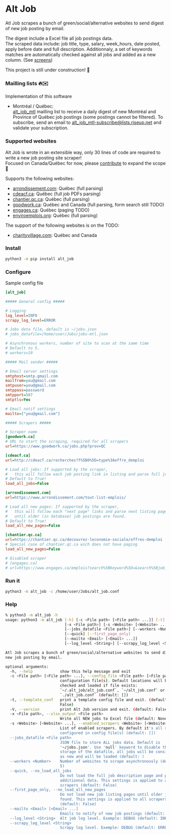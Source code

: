 # Alt Job
  
Atl Job scrapes a bunch of green/social/alternative websites to send digest of new job posting by email.  

The digest include a Excel file all job postings data.   
The scraped data include: job title, type, salary, week_hours, date posted, apply before date and full description.  Additionnaly, a set of keywords matches are automatically checked against all jobs and added as a new column.  (See [screens](https://github.com/tristanlatr/alt_job/blob/master/screens)) 

This project is still under construction! 🚧

### Mailling lists 🔥✉️

Implementation of this software

-  Montréal / Québec:  
[alt_job_mtl](https://lists.riseup.net/www/arc/alt_job_mtl) mailling list to receive a daily digest of new Montréal and Province of Québec job postings (some postings cannot be filtered). To subscribe, send an email to alt_job_mtl-subscribe@lists.riseup.net and validate your subscription.  

### Supported websites

Alt Job is wrote in an extensible way, only 30 lines of code are required to write a new job posting site scraper!  
Focused on Canada/Québec for now, please [contribute](https://github.com/tristanlatr/alt_job/blob/master/CONTRIBUTE.md) to expand the scope 🙂

Supports the following websites: 
- [arrondissement.com](https://www.arrondissement.com/montreal-list-emplois/t1/pc1/): Québec (full parsing) 
- [cdeacf.ca](http://cdeacf.ca/recherches/offre_demploi): Québec (full job PDFs parsing) 
- [chantier.qc.ca](https://chantier.qc.ca/decouvrez-leconomie-sociale/offres-demploi/): Québec  (full parsing)   
- [goodwork.ca](https://www.goodwork.ca): Québec and Canada (full parsing, form search still TODO)  
- [engages.ca](https://www.engages.ca): Québec (paging TODO)  
- [enviroemplois.org](https://www.enviroemplois.org): Québec (full parsing)  

The support of the following websites is on the TODO: 
- [charityvillage.com](https://charityvillage.com): Québec and Canada    

### Install

```bash
python3 -m pip install alt_job
```

### Configure

Sample config file
```ini
[alt_job]

##### General config #####

# Logging
log_level=INFO
scrapy_log_level=ERROR

# Jobs data file, default is ~/jobs.json
# jobs_datafile=/home/user/Jobs/jobs-mtl.json

# Asynchronous workers, number of site to scan at the same time
# Default to 5.
# workers=10

##### Mail sender #####

# Email server settings
smtphost=smtp.gmail.com
mailfrom=you@gmail.com
smtpuser=you@gmail.com
smtppass=password
smtpport=587
smtptls=Yes

# Email notif settings
mailto=["you@gmail.com"]

##### Scrapers #####

# Scraper name
[goodwork.ca]
# URL to start the scraping, required for all scrapers
url=https://www.goodwork.ca/jobs.php?prov=QC

[cdeacf.ca]
url=http://cdeacf.ca/recherches?f%5B0%5D=type%3Aoffre_demploi

# Load all jobs: If supported by the scraper,
#   this will follow each job posting link in listing and parse full job description.
# Default to True!
load_all_jobs=False

[arrondissement.com]
url=https://www.arrondissement.com/tout-list-emplois/

# Load all new pages: If supported by the scraper,
#   this will follow each "next page" links and parse next listing page
#   until older (in database) job postings are found.
# Default to True!
load_all_new_pages=False

[chantier.qc.ca]
url=https://chantier.qc.ca/decouvrez-leconomie-sociale/offres-demploi
# Special case of chantier.qc.ca wich does not have paging
load_all_new_pages=False

# Disabled scraper
# [engages.ca]
# url=https://www.engages.ca/emplois?search%5Bkeyword%5D=&search%5Bjob_sector%5D=&search%5Bjob_city%5D=Montr%C3%A9al
```

### Run it
```bash
python3 -m alt_job -c /home/user/Jobs/alt_job.conf
```

### Help
```bash
% python3 -m alt_job -h
usage: python3 -m alt_job [-h] [-c <File path> [<File path> ...]] [-t] [-V]
                          [-x <File path>] [-s <Website> [<Website> ...]]
                          [--jobs_datafile <File path>] [--workers <Number>]
                          [--quick] [--first_page_only]
                          [--mailto <Email> [<Email> ...]]
                          [--log_level <String>] [--scrapy_log_level <String>]

Atl Job scrapes a bunch of green/social/alternative websites to send digest of
new job posting by email.

optional arguments:
  -h, --help            show this help message and exit
  -c <File path> [<File path> ...], --config_file <File path> [<File path> ...]
                        configuration file(s). Default locations will be
                        checked and loaded if file exists:
                        `~/.alt_job/alt_job.conf`, `~/alt_job.conf` or
                        `./alt_job.conf` (default: [])
  -t, --template_conf   print a template config file and exit. (default:
                        False)
  -V, --version         print Alt Job version and exit. (default: False)
  -x <File path>, --xlsx_output <File path>
                        Write all NEW jobs to Excel file (default: None)
  -s <Website> [<Website> ...], --enabled_scrapers <Website> [<Website> ...]
                        List of enabled scrapers. By default it's all scrapers
                        configured in config file(s) (default: [])
  --jobs_datafile <File path>
                        JSON file to store ALL jobs data. Default is
                        '~/jobs.json'. Use 'null' keyword to disable the
                        storage of the datafile, all jobs will be considered
                        as new and will be loaded (default: )
  --workers <Number>    Number of websites to scrape asynchronously (default:
                        5)
  --quick, --no_load_all_jobs
                        Do not load the full job description page and parse
                        additionnal data. This settings is applied to all
                        scrapers (default: False)
  --first_page_only, --no_load_all_new_pages
                        Do not load new job listing pages until older jobs are
                        found. This settings is applied to all scrapers
                        (default: False)
  --mailto <Email> [<Email> ...]
                        Emails to notify of new job postings (default: [])
  --log_level <String>  Alt job log level. Exemple: DEBUG (default: INFO)
  --scrapy_log_level <String>
                        Scrapy log level. Exemple: DEBUG (default: ERROR)
```